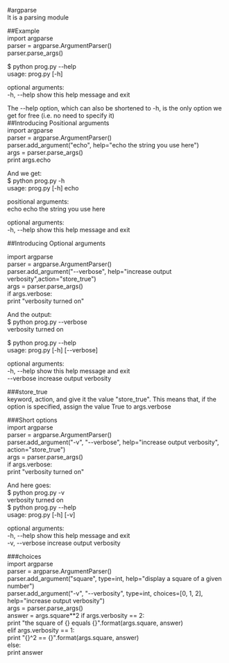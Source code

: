 #argparse   
It is a parsing module  

##Example   
import argparse  
parser = argparse.ArgumentParser()  
parser.parse_args()  

$ python prog.py --help  
usage: prog.py [-h]  

optional arguments:  
  -h, --help  show this help message and exit  

The --help option, which can also be shortened to -h, is the only option we get for free (i.e. no need to specify it)  
##Introducing Positional arguments  
import argparse  
parser = argparse.ArgumentParser()  
parser.add_argument("echo", help="echo the string you use here")  
args = parser.parse_args()  
print args.echo 

And we get:  
$ python prog.py -h  
usage: prog.py [-h] echo  

positional arguments:    
  echo        echo the string you use here  

optional arguments:  
  -h, --help  show this help message and exit  

##Introducing Optional arguments  

import argparse  
parser = argparse.ArgumentParser()  
parser.add_argument("--verbose", help="increase output verbosity",action="store_true")  
args = parser.parse_args()  
if args.verbose:  
   print "verbosity turned on"  
   
And the output:  
$ python prog.py --verbose  
verbosity turned on  

$ python prog.py --help  
usage: prog.py [-h] [--verbose]  

optional arguments:  
  -h, --help  show this help message and exit  
  --verbose   increase output verbosity  

###store_true  
keyword, action, and give it the value "store_true". 
This means that, if the option is specified, assign the value True to args.verbose  

###Short options  
import argparse  
parser = argparse.ArgumentParser()  
parser.add_argument("-v", "--verbose", help="increase output verbosity", action="store_true")  
args = parser.parse_args()  
if args.verbose:  
    print "verbosity turned on"  

And here goes:  
$ python prog.py -v  
verbosity turned on  
$ python prog.py --help  
usage: prog.py [-h] [-v]  

optional arguments:  
  -h, --help     show this help message and exit  
  -v, --verbose  increase output verbosity  


###choices  
import argparse  
parser = argparse.ArgumentParser()  
parser.add_argument("square", type=int, help="display a square of a given number")  
parser.add_argument("-v", "--verbosity", type=int, choices=[0, 1, 2], help="increase output verbosity")  
args = parser.parse_args()    
answer = args.square**2 
if args.verbosity == 2:   
    print "the square of {} equals {}".format(args.square, answer)  
elif args.verbosity == 1:  
    print "{}^2 == {}".format(args.square, answer)  
else:  
    print answer  
